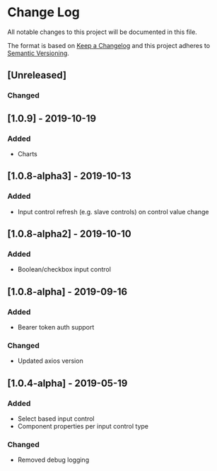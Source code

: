 # Change Log
All notable changes to this project will be documented in this file.

The format is based on [Keep a Changelog](http://keepachangelog.com/)
and this project adheres to [Semantic Versioning](http://semver.org/).

## [Unreleased]

### Changed

## [1.0.9] - 2019-10-19
### Added
- Charts

## [1.0.8-alpha3] - 2019-10-13
### Added
- Input control refresh (e.g. slave controls) on control value change

## [1.0.8-alpha2] - 2019-10-10
### Added
- Boolean/checkbox input control

## [1.0.8-alpha] - 2019-09-16
### Added
- Bearer token auth support

### Changed
- Updated axios version

## [1.0.4-alpha] - 2019-05-19
### Added
- Select based input control
- Component properties per input control type

### Changed
- Removed debug logging
